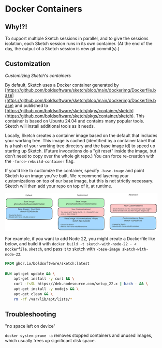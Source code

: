 # Docker Containers

## Why!?!

To support multiple Sketch sessions in parallel, and to give the sessions
isolation, each Sketch session runs in its own container. (At the end of the
day, the output of a Sketch session is new git commit(s).)

## Customization

*Customizing Sketch's containers*

By default, Sketch uses a Docker container generated by
[https://github.com/boldsoftware/sketch/blob/main/dockerimg/Dockerfile.base](https://github.com/boldsoftware/sketch/blob/main/dockerimg/Dockerfile.base)
and published to
[https://github.com/boldsoftware/sketch/pkgs/container/sketch](https://github.com/boldsoftware/sketch/pkgs/container/sketch).
This container is based on Ubuntu 24.04 and contains many popular tools. Sketch
will install additional tools as it needs.

Locally, Sketch creates a container image based on the default that includes
your working tree. This image is cached (identified by a container label that
is a hash of your working tree directory and the base image id) to speed up
starting up Sketch. (Future invocations do a "git reset" inside the image, but
don't need to copy over the whole git repo.) You can force re-creation with the
`-force-rebuild-container` flag.

If you'd like to customize the container, specify `-base-image` and
point Sketch to an image you've built. We recommend layering your customizations
on top of our base image, but this is not strictly necessary. Sketch will then
add your repo on top of it, at runtime.

![Docker Container Visualization](docker.svg)

For example, if you want to add Node 22, you might create a Dockerfile
like below, and build it with `docker build -t sketch-with-node-22 - < Dockerfile.sketch`,
and pass it to sketch with `-base-image sketch-with-node-22`.

```dockerfile
FROM ghcr.io/boldsoftware/sketch:latest

RUN apt-get update && \
    apt-get install -y curl && \
    curl -fsSL https://deb.nodesource.com/setup_22.x | bash - && \
    apt-get install -y nodejs && \
    apt-get clean && \
    rm -rf /var/lib/apt/lists/*
```

## Troubleshooting

"no space left on device"

`docker system prune -a` removes stopped containers and unused images, which usually frees up significant disk space.
